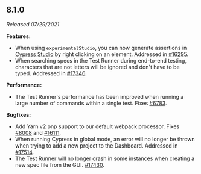 ## 8.1.0

_Released 07/29/2021_

**Features:**

- When using `experimentalStudio`, you can now generate assertions in
  [Cypress Studio](/guides/references/cypress-studio) by right clicking on an
  element. Addressed in
  [#16295](https://github.com/cypress-io/cypress/pull/16295).
- When searching specs in the Test Runner during end-to-end testing, characters
  that are not letters will be ignored and don't have to be typed. Addressed in
  [#17346](https://github.com/cypress-io/cypress/issues/17346).

**Performance:**

- The Test Runner's performance has been improved when running a large number of
  commands within a single test. Fixes
  [#6783](https://github.com/cypress-io/cypress/issues/6783).

**Bugfixes:**

- Add Yarn v2 pnp support to our default webpack processor. Fixes
  [#8008](https://github.com/cypress-io/cypress/issues/8008) and
  [#16111](https://github.com/cypress-io/cypress/issues/16111).
- When running Cypress in global mode, an error will no longer be thrown when
  trying to add a new project to the Dashboard. Addressed in
  [#17514](https://github.com/cypress-io/cypress/pull/17514).
- The Test Runner will no longer crash in some instances when creating a new
  spec file from the GUI.
  [#17430](https://github.com/cypress-io/cypress/issues/17430).
